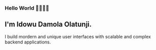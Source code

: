 ### Hello World 👋🏿👋🏿

<!--
**idowudamolaolatunji/idowudamolaolatunji** is a ✨ _special_ ✨ repository because its `README.md` (this file) appears on your GitHub profile.

Here are some ideas to get you started:

- 🔭 I’m currently working on ...
- 🌱 I’m currently learning ...
- 👯 I’m looking to collaborate on ...
- 🤔 I’m looking for help with ...
- 💬 Ask me about ...
- 📫 How to reach me: ...
- 😄 Pronouns: ...
- ⚡ Fun fact: ...
-->

## I'm Idowu Damola Olatunji.
I build mordern and unique user interfaces with scalable and complex backend applications.
